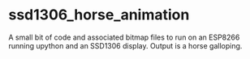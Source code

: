 # ssd1306_horse_animation
A small bit of code and associated bitmap files to run on an ESP8266 running upython and an SSD1306 display. Output is a horse galloping.
